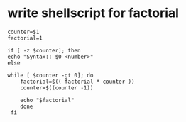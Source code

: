 
# write shellscript for factorial

``````
counter=$1
factorial=1

if [ -z $counter]; then
echo "Syntax:: $0 <number>"
else

while [ $counter -gt 0]; do
    factorial=$(( factorial * counter ))
    counter=$((counter -1))

    echo "$factorial"
    done
 fi   

 ``````